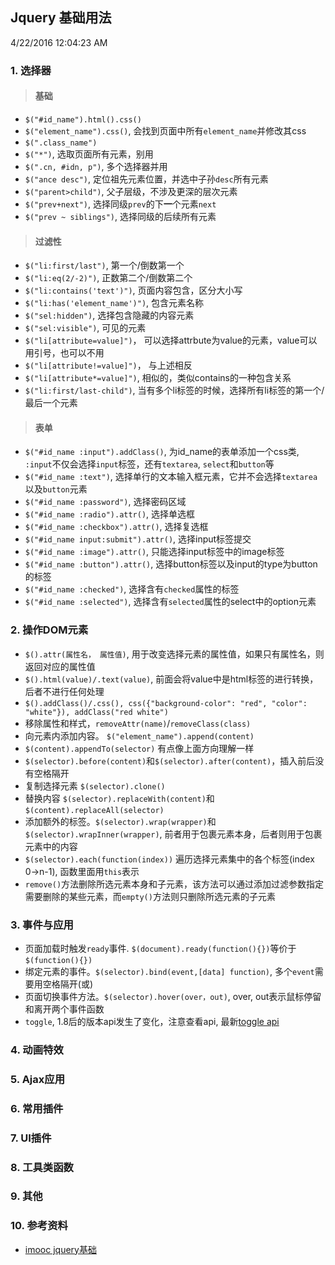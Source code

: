 ## Jquery 基础用法

4/22/2016 12:04:23 AM 

### 1. 选择器

> #### 基础

  + `$("#id_name").html().css()`
  + `$("element_name").css()`, 会找到页面中所有`element_name`并修改其css
  + `$(".class_name")`
  + `$("*")`, 选取页面所有元素，别用
  + `$(".cn, #idn, p")`, 多个选择器并用
  + `$("ance desc")`, 定位祖先元素位置，并选中子孙`desc`所有元素
  + `$("parent>child")`, 父子层级，不涉及更深的层次元素
  + `$("prev+next")`, 选择同级`prev`的下**一**个元素`next`
  + `$("prev ~ siblings")`, 选择同级的后续所有元素

> #### 过滤性

  + `$("li:first/last")`, 第一个/倒数第一个
  + `$("li:eq(2/-2)")`, 正数第二个/倒数第二个
  + `$("li:contains('text')")`, 页面内容包含，区分大小写
  + `$("li:has('element_name')")`, 包含元素名称
  + `$("sel:hidden")`, 选择包含隐藏的内容元素
  + `$("sel:visible")`, 可见的元素
  + `$("li[attribute=value]")`， 可以选择attrbute为value的元素，value可以用引号，也可以不用
  + `$("li[attribute!=value]")`， 与上述相反
  + `$("li[attribute*=value]")`, 相似的，类似contains的一种包含关系
  + `$("li:first/last-child")`, 当有多个li标签的时候，选择所有li标签的第一个/最后一个元素

> #### 表单

  + `$("#id_name :input").addClass()`, 为id_name的表单添加一个css类, `:input`不仅会选择`input`标签，还有`textarea`, `select`和`button`等
  + `$("#id_name :text")`, 选择单行的文本输入框元素，它并不会选择`textarea`以及`button`元素
  + `$("#id_name :password")`, 选择密码区域
  + `$("#id_name :radio").attr()`, 选择单选框
  + `$("#id_name :checkbox").attr()`, 选择复选框
  + `$("#id_name input:submit").attr()`, 选择input标签提交
  + `$("#id_name :image").attr()`, 只能选择input标签中的image标签
  + `$("#id_name :button").attr()`, 选择button标签以及input的type为button的标签
  + `$("#id_name :checked")`, 选择含有`checked`属性的标签
  + `$("#id_name :selected")`, 选择含有`selected`属性的select中的option元素

### 2. 操作DOM元素

  + `$().attr(属性名， 属性值)`, 用于改变选择元素的属性值，如果只有属性名，则返回对应的属性值
  + `$().html(value)/.text(value)`, 前面会将value中是html标签的进行转换，后者不进行任何处理
  + `$().addClass()/.css(), css({"background-color": "red", "color": "white"}), addClass("red white")`
  + 移除属性和样式，`removeAttr(name)`/`removeClass(class)`
  + 向元素内添加内容。 `$("element_name").append(content)`
  + `$(content).appendTo(selector)` 有点像上面方向理解一样
  + `$(selector).before(content)`和`$(selector).after(content)`，插入前后没有空格隔开
  + 复制选择元素 `$(selector).clone()`
  + 替换内容 `$(selector).replaceWith(content)`和`$(content).replaceAll(selector)`
  + 添加额外的标签。`$(selector).wrap(wrapper)`和`$(selector).wrapInner(wrapper)`, 前者用于包裹元素本身，后者则用于包裹元素中的内容
  + `$(selector).each(function(index))` 遍历选择元素集中的各个标签(index 0->n-1), 函数里面用`this`表示
  + `remove()`方法删除所选元素本身和子元素，该方法可以通过添加过滤参数指定需要删除的某些元素，而`empty()`方法则只删除所选元素的子元素

### 3. 事件与应用

  + 页面加载时触发`ready`事件. `$(document).ready(function(){})`等价于`$(function(){})`
  + 绑定元素的事件。`$(selector).bind(event,[data] function)`, 多个`event`需要用空格隔开(或)
  + 页面切换事件方法。`$(selector).hover(over，out)`, over, out表示鼠标停留和离开两个事件函数
  + `toggle`, 1.8后的版本api发生了变化，注意查看api, 最新[toggle api][jquery-toggle]

### 4. 动画特效
### 5. Ajax应用
### 6. 常用插件
### 7. UI插件
### 8. 工具类函数
### 9. 其他

### 10. 参考资料
  
  + [imooc jquery基础][1]


[1]: http://www.imooc.com/learn/11
[jquery-toggle]: http://api.jquery.com/toggle/
